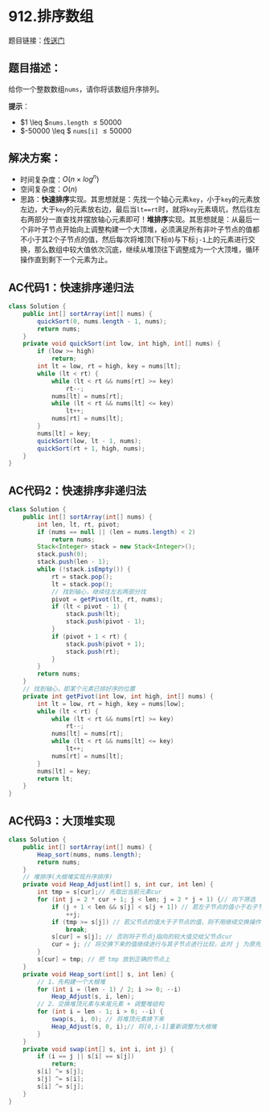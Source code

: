 # 912.排序数组
题目链接：[传送门](https://leetcode-cn.com/problems/sort-an-array/)

## 题目描述：
给你一个整数数组`nums`，请你将该数组升序排列。

**提示**：
- $1 \leq $`nums.length` $\leq 50000$
- $-50000 \leq $ `nums[i]` $\leq 50000$

## 解决方案：
- 时间复杂度：$O(n × log^n)$
- 空间复杂度：$O(n)$
- 思路：**快速排序**实现。其思想就是：先找一个轴心元素`key`，小于`key`的元素放左边，大于`key`的元素放右边，最后当`lt==rt`时，就将`key`元素填坑，然后往左右两部分一直查找并摆放轴心元素即可！**堆排序**实现。其思想就是：从最后一个非叶子节点开始向上调整构建一个大顶堆，必须满足所有非叶子节点的值都不小于其2个子节点的值，然后每次将堆顶(下标`0`)与下标`j-1`上的元素进行交换，那么数组中较大值依次沉底，继续从堆顶往下调整成为一个大顶堆，循环操作直到剩下一个元素为止。

## AC代码1：快速排序递归法
```java
class Solution {
	public int[] sortArray(int[] nums) {
		quickSort(0, nums.length - 1, nums);
		return nums;
	}
	private void quickSort(int low, int high, int[] nums) {
		if (low >= high)
			return;
		int lt = low, rt = high, key = nums[lt];
		while (lt < rt) {
			while (lt < rt && nums[rt] >= key)
				rt--;
			nums[lt] = nums[rt];
			while (lt < rt && nums[lt] <= key)
				lt++;
			nums[rt] = nums[lt];
		}
		nums[lt] = key;
		quickSort(low, lt - 1, nums);
		quickSort(rt + 1, high, nums);
	}
}
```

## AC代码2：快速排序非递归法
```java
class Solution {
	public int[] sortArray(int[] nums) {
		int len, lt, rt, pivot;
		if (nums == null || (len = nums.length) < 2)
			return nums;
		Stack<Integer> stack = new Stack<Integer>();
		stack.push(0);
		stack.push(len - 1);
		while (!stack.isEmpty()) {
			rt = stack.pop();
			lt = stack.pop();
			// 找到轴心，继续往左右两部分找
			pivot = getPivot(lt, rt, nums);
			if (lt < pivot - 1) {
				stack.push(lt);
				stack.push(pivot - 1);
			}
			if (pivot + 1 < rt) {
				stack.push(pivot + 1);
				stack.push(rt);
			}
		}
		return nums;
	}
	// 找到轴心，即某个元素已排好序的位置
	private int getPivot(int low, int high, int[] nums) {
		int lt = low, rt = high, key = nums[low];
		while (lt < rt) {
			while (lt < rt && nums[rt] >= key)
				rt--;
			nums[lt] = nums[rt];
			while (lt < rt && nums[lt] <= key)
				lt++;
			nums[rt] = nums[lt];
		}
		nums[lt] = key;
		return lt;
	}
}
```

## AC代码3：大顶堆实现
```java
class Solution {
	public int[] sortArray(int[] nums) {
		Heap_sort(nums, nums.length);
		return nums;
	}
	// 堆排序(大根堆实现升序排序)
	private void Heap_Adjust(int[] s, int cur, int len) {
		int tmp = s[cur];// 先取出当前元素cur
		for (int j = 2 * cur + 1; j < len; j = 2 * j + 1) {// 向下筛选
			if (j + 1 < len && s[j] < s[j + 1]) // 若左子节点的值小于右子节点，则j指向右子节点
				++j;
			if (tmp >= s[j]) // 若父节点的值大于子节点的值，则不用继续交换操作
				break;
			s[cur] = s[j]; // 否则将子节点j指向的较大值交给父节点cur
			cur = j; // 将交换下来的值继续进行与其子节点进行比较，此时 j 为原先那个较小值
		}
		s[cur] = tmp; // 把 tmp 放到正确的节点上
	}
	private void Heap_sort(int[] s, int len) {
		// 1、先构建一个大根堆
		for (int i = (len - 1) / 2; i >= 0; --i)
			Heap_Adjust(s, i, len);
		// 2、交换堆顶元素与末尾元素 + 调整堆结构
		for (int i = len - 1; i > 0; --i) {
			swap(s, i, 0); // 将堆顶元素换下来
			Heap_Adjust(s, 0, i);// 将[0,i-1]重新调整为大根堆
		}
	}
	private void swap(int[] s, int i, int j) {
		if (i == j || s[i] == s[j])
			return;
		s[i] ^= s[j];
		s[j] ^= s[i];
		s[i] ^= s[j];
	}
}
```